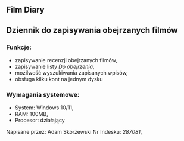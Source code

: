 Film Diary
---
## Dziennik do zapisywania obejrzanych filmów

### Funkcje:
- zapisywanie recenzji obejrzanych filmów, 
- zapisywanie listy *Do obejrzenia*, 
- możilwość wyszukiwania zapisanych wpisów,
- obsługa kilku kont na jednym dysku

### Wymagania systemowe:
- System: Windows 10/11,
- RAM: 100MB,
- Procesor: działający

Napisane przez: Adam Skórzewski Nr Indesku: *287081*, 
